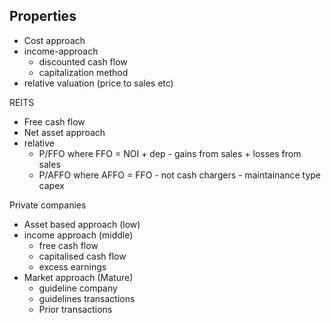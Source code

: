 ## Properties 
- Cost approach 
- income-approach
	- discounted cash flow 
	- capitalization method 
- relative valuation (price to sales etc)

REITS 
- Free cash flow 
- Net asset approach 
- relative 
	- P/FFO where FFO = NOI + dep - gains from sales + losses from sales 
	- P/AFFO where AFFO = FFO - not cash chargers - maintainance type capex

Private companies 
- Asset based approach (low)
- income approach (middle)
	- free cash flow 
	- capitalised cash flow 
	- excess earnings 
- Market approach (Mature)
	- guideline company 
	- guidelines transactions 
	- Prior transactions 

